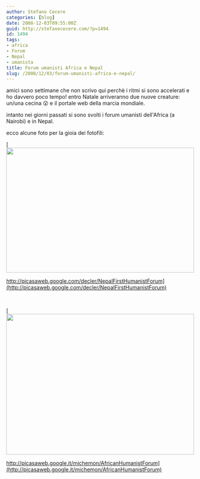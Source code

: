 ```yaml
---
author: Stefano Cecere
categories: [blog]
date: 2008-12-03T09:55:00Z
guid: http://stefanocecere.com/?p=1494
id: 1494
tags:
- africa
- Forum
- Nepal
- umanista
title: Forum umanisti Africa e Nepal
slug: /2008/12/03/forum-umanisti-africa-e-nepal/
---
```


amici sono settimane che non scrivo qui perchè i ritmi si sono accelerati e ho davvero poco tempo! entro Natale arriveranno due nuove creature: un/una cecina 😮 e il portale web della marcia mondiale.

intanto nei giorni passati si sono svolti i forum umanisti dell'Africa (a Nairobi) e in Nepal.

ecco alcune foto per la gioia dei fotofili:

[<img class="aligncenter size-full wp-image-1495" title="dec_9068" src="http://stefanocecere.com/wp-content/uploads/sites/3/2008/12/dec_9068.jpg" alt="" width="500" height="332" srcset="http://stefanocecere.com/wp-content/uploads/sites/3/2008/12/dec_9068.jpg 500w, http://stefanocecere.com/wp-content/uploads/sites/3/2008/12/dec_9068-300x199.jpg 300w" sizes="(max-width: 500px) 100vw, 500px" />
  
http://picasaweb.google.com/decler/NepalFirstHumanistForum](http://picasaweb.google.com/decler/NepalFirstHumanistForum)

 

[<img class="aligncenter size-full wp-image-1496" title="pb280189" src="http://stefanocecere.com/wp-content/uploads/sites/3/2008/12/pb280189.jpg" alt="" width="500" height="374" srcset="http://stefanocecere.com/wp-content/uploads/sites/3/2008/12/pb280189.jpg 500w, http://stefanocecere.com/wp-content/uploads/sites/3/2008/12/pb280189-300x224.jpg 300w" sizes="(max-width: 500px) 100vw, 500px" />
  
http://picasaweb.google.it/michemon/AfricanHumanistForum](http://picasaweb.google.it/michemon/AfricanHumanistForum)